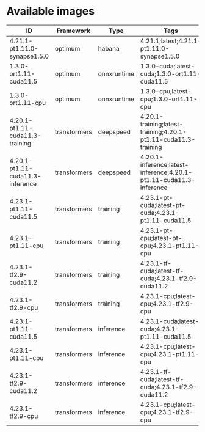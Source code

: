 # Available images

| ID | Framework | Type | Tags | Dockerfile | URI | Deprecated |
| --- | --- | --- | --- | --- | --- | --- |
| 4.21.1-pt1.11.0-synapse1.5.0 | optimum | habana | 4.21.1;latest;4.21.1-pt1.11.0-synapse1.5.0 | [dockerfile](containers/optimum/habana/4.21.1/pt1.11.0/synapse1.5.0/Dockerfile) | huggingface/optimum-habana:4.21.1-pt1.11.0-synapse1.5.0 | False |
| 1.3.0-ort1.11-cuda11.5 | optimum | onnxruntime | 1.3.0-cuda;latest-cuda;1.3.0-ort1.11-cuda11.5 | [dockerfile](containers/optimum/onnxruntime/1.3.0/ort1.11/cuda11.5/Dockerfile) | huggingface/optimum-onnxruntime:1.3.0-ort1.11-cuda11.5 | False |
| 1.3.0-ort1.11-cpu | optimum | onnxruntime | 1.3.0-cpu;latest-cpu;1.3.0-ort1.11-cpu | [dockerfile](containers/optimum/onnxruntime/1.3.0/ort1.11/cpu/Dockerfile) | huggingface/optimum-onnxruntime:1.3.0-ort1.11-cpu | False |
| 4.20.1-pt1.11-cuda11.3-training | transformers | deepspeed | 4.20.1-training;latest-training;4.20.1-pt1.11-cuda11.3-training | [dockerfile](containers/transformers/deepspeed/4.20.1/pt1.11/cuda11.3/training/Dockerfile) | huggingface/transformers-deepspeed:4.20.1-pt1.11-cuda11.3-training | False |
| 4.20.1-pt1.11-cuda11.3-inference | transformers | deepspeed | 4.20.1-inference;latest-inference;4.20.1-pt1.11-cuda11.3-inference | [dockerfile](containers/transformers/deepspeed/4.20.1/pt1.11/cuda11.3/inference/Dockerfile) | huggingface/transformers-deepspeed:4.20.1-pt1.11-cuda11.3-inference | False |
| 4.23.1-pt1.11-cuda11.5 | transformers | training | 4.23.1-pt-cuda;latest-pt-cuda;4.23.1-pt1.11-cuda11.5 | [dockerfile](containers/transformers/training/4.23.1/pt1.11/cuda11.5/Dockerfile) | huggingface/transformers-training:4.23.1-pt1.11-cuda11.5 | False |
| 4.23.1-pt1.11-cpu | transformers | training | 4.23.1-pt-cpu;latest-pt-cpu;4.23.1-pt1.11-cpu | [dockerfile](containers/transformers/training/4.23.1/pt1.11/cpu/Dockerfile) | huggingface/transformers-training:4.23.1-pt1.11-cpu | False |
| 4.23.1-tf2.9-cuda11.2 | transformers | training | 4.23.1-tf-cuda;latest-tf-cuda;4.23.1-tf2.9-cuda11.2 | [dockerfile](containers/transformers/training/4.23.1/tf2.9/cuda11.2/Dockerfile) | huggingface/transformers-training:4.23.1-tf2.9-cuda11.2 | False |
| 4.23.1-tf2.9-cpu | transformers | training | 4.23.1-cpu;latest-cpu;4.23.1-tf2.9-cpu | [dockerfile](containers/transformers/training/4.23.1/tf2.9/cpu/Dockerfile) | huggingface/transformers-training:4.23.1-tf2.9-cpu | False |
| 4.23.1-pt1.11-cuda11.5 | transformers | inference | 4.23.1-cuda;latest-cuda;4.23.1-pt1.11-cuda11.5 | [dockerfile](containers/transformers/inference/4.23.1/pt1.11/cuda11.5/Dockerfile) | huggingface/transformers-inference:4.23.1-pt1.11-cuda11.5 | False |
| 4.23.1-pt1.11-cpu | transformers | inference | 4.23.1-cpu;latest-cpu;4.23.1-pt1.11-cpu | [dockerfile](containers/transformers/inference/4.23.1/pt1.11/cpu/Dockerfile) | huggingface/transformers-inference:4.23.1-pt1.11-cpu | False |
| 4.23.1-tf2.9-cuda11.2 | transformers | inference | 4.23.1-tf-cuda;latest-tf-cuda;4.23.1-tf2.9-cuda11.2 | [dockerfile](containers/transformers/inference/4.23.1/tf2.9/cuda11.2/Dockerfile) | huggingface/transformers-inference:4.23.1-tf2.9-cuda11.2 | False |
| 4.23.1-tf2.9-cpu | transformers | inference | 4.23.1-cpu;latest-cpu;4.23.1-tf2.9-cpu | [dockerfile](containers/transformers/inference/4.23.1/tf2.9/cpu/Dockerfile) | huggingface/transformers-inference:4.23.1-tf2.9-cpu | False |
